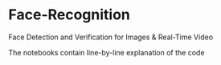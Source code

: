 # Face-Recognition
Face Detection and Verification for Images &amp; Real-Time Video

The notebooks contain line-by-line explanation of the code

